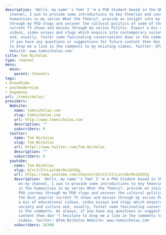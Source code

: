 ```yaml
---
description: 'Hello, my name''s Tom! I''m a PhD Student based in the UK. Here on my
  channel, I aim to provide some introductions to key theories and concepts in the
  humanities in my series What the Theory?, provide an insight into my PhD journey
  through my PhD vlogs and uncover the cultural politics of some of the most popular
  current TV shows and movies through my series Politix. Expect a mix of educational
  videos, video essays and vlogs which enquire into contemporary society and culture
  and, usually, foster some fascinating conversations down in the comments. As always,
  if you have any questions or suggestions for future content then don''t hesitate
  to drop me a line in the comments to my existing videos. Twitter: @Tom_Nicholas
  Website: www.tomnicholas.com'
title: Tom Nicholas
type: channel
menu:
  main:
    parent: Channels
tags:
- breadtube
- postmodernism
- hegemony
url: /tomnicholas/
providers:
  Website:
    name: tomnicholas.com
    slug: tomnicholas.com
    url: http://www.tomnicholas.com
    description: ""
    subscribers: 0
  twitter:
    name: Tom Nicholas
    slug: Tom_Nicholas
    url: https://www.twitter.com/Tom_Nicholas
    description: ""
    subscribers: 0
  youtube:
    name: Tom Nicholas
    slug: UCxt2r57cLastdmrReiQJkEg
    url: https://www.youtube.com/channel/UCxt2r57cLastdmrReiQJkEg
    description: 'Hello, my name''s Tom! I''m a PhD Student based in the UK. Here
      on my channel, I aim to provide some introductions to key theories and concepts
      in the humanities in my series What the Theory?, provide an insight into my
      PhD journey through my PhD vlogs and uncover the cultural politics of some of
      the most popular current TV shows and movies through my series Politix. Expect
      a mix of educational videos, video essays and vlogs which enquire into contemporary
      society and culture and, usually, foster some fascinating conversations down
      in the comments. As always, if you have any questions or suggestions for future
      content then don''t hesitate to drop me a line in the comments to my existing
      videos. Twitter: @Tom_Nicholas Website: www.tomnicholas.com'
    subscribers: 26300
---
```

